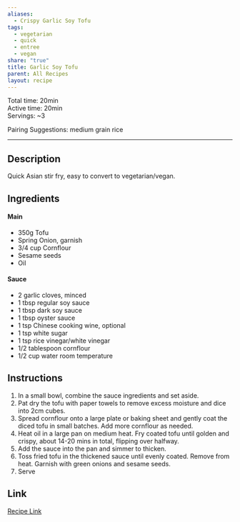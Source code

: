 ```yaml
---
aliases:
  - Crispy Garlic Soy Tofu
tags:
  - vegetarian
  - quick
  - entree
  - vegan
share: "true"
title: Garlic Soy Tofu
parent: All Recipes
layout: recipe
---
```

  
Total time: 20min   
Active time: 20min  
Servings: ~3  
  
Pairing Suggestions: medium grain rice  
  
---  
## Description  
Quick Asian stir fry, easy to convert to vegetarian/vegan.   
## Ingredients  
  
#### Main  
- 350g Tofu  
- Spring Onion, garnish  
- 3/4 cup Cornflour  
- Sesame seeds  
- Oil  
#### Sauce  
- 2 garlic cloves, minced  
- 1 tbsp regular soy sauce  
- 1 tbsp dark soy sauce  
- 1 tbsp oyster sauce  
- 1 tsp Chinese cooking wine, optional  
- 1 tsp white sugar  
- 1 tsp rice vinegar/white vinegar  
- 1/2 tablespoon cornflour  
- 1/2 cup water room temperature  
  
## Instructions  
1. In a small bowl, combine the sauce ingredients and set aside.  
2. Pat dry the tofu with paper towels to remove excess moisture and dice into 2cm cubes.  
3. Spread cornflour onto a large plate or baking sheet and gently coat the diced tofu in small batches. Add more cornflour as needed.   
4. Heat oil in a large pan on medium heat. Fry coated tofu until golden and crispy, about 14-20 mins in total, flipping over halfway.   
5. Add the sauce into the pan and simmer to thicken.  
6. Toss fried tofu in the thickened sauce until evenly coated. Remove from heat. Garnish with green onions and sesame seeds.   
7. Serve  
  
## Link  
  
[Recipe Link](https://christieathome.com/blog/crispy-soy-garlic-tofu/#recipe)
